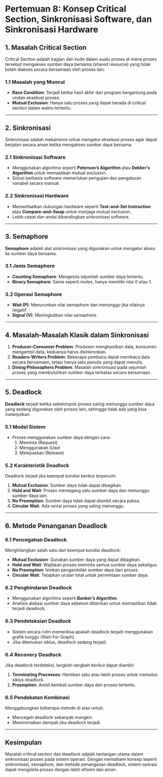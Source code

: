 # Pertemuan 8: Konsep Critical Section, Sinkronisasi Software, dan Sinkronisasi Hardware

## 1. Masalah Critical Section
Critical Section adalah bagian dari kode dalam suatu proses di mana proses tersebut mengakses sumber daya bersama (shared resource) yang tidak boleh diakses secara bersamaan oleh proses lain. 

### 1.1 Masalah yang Muncul
- **Race Condition**: Terjadi ketika hasil akhir dari program bergantung pada urutan eksekusi proses.
- **Mutual Exclusion**: Hanya satu proses yang dapat berada di critical section dalam waktu tertentu.

---

## 2. Sinkronisasi
Sinkronisasi adalah mekanisme untuk mengatur eksekusi proses agar dapat berjalan secara aman ketika mengakses sumber daya bersama.

### 2.1 Sinkronisasi Software
- Menggunakan algoritma seperti **Peterson’s Algorithm** atau **Dekker’s Algorithm** untuk memastikan mutual exclusion.
- Solusi berbasis software memerlukan pengujian dan pengaturan variabel secara manual.

### 2.2 Sinkronisasi Hardware
- Memanfaatkan dukungan hardware seperti **Test-and-Set Instruction** atau **Compare-and-Swap** untuk menjaga mutual exclusion.
- Lebih cepat dan andal dibandingkan sinkronisasi software.

---

## 3. Semaphore
**Semaphore** adalah alat sinkronisasi yang digunakan untuk mengatur akses ke sumber daya bersama.

### 3.1 Jenis Semaphore
- **Counting Semaphore**: Mengelola sejumlah sumber daya tertentu.
- **Binary Semaphore**: Sama seperti mutex, hanya memiliki nilai 0 atau 1.

### 3.2 Operasi Semaphore
- **Wait (P)**: Menurunkan nilai semaphore dan menunggu jika nilainya negatif.
- **Signal (V)**: Meningkatkan nilai semaphore.

---

## 4. Masalah-Masalah Klasik dalam Sinkronisasi
1. **Producer-Consumer Problem**: Produsen menghasilkan data, konsumen mengambil data, keduanya harus disinkronkan.
2. **Readers-Writers Problem**: Beberapa pembaca dapat membaca data secara bersamaan, tetapi hanya satu penulis yang dapat menulis.
3. **Dining Philosophers Problem**: Masalah sinkronisasi pada sejumlah proses yang membutuhkan sumber daya terbatas secara bersamaan.

---

## 5. Deadlock
**Deadlock** terjadi ketika sekelompok proses saling menunggu sumber daya yang sedang digunakan oleh proses lain, sehingga tidak ada yang bisa melanjutkan.

### 5.1 Model Sistem
- Proses menggunakan sumber daya dengan cara:
  1. Meminta (Request)
  2. Menggunakan (Use)
  3. Melepaskan (Release)

### 5.2 Karakteristik Deadlock
Deadlock terjadi jika keempat kondisi berikut terpenuhi:
1. **Mutual Exclusion**: Sumber daya tidak dapat dibagikan.
2. **Hold and Wait**: Proses memegang satu sumber daya dan menunggu sumber daya lain.
3. **No Preemption**: Sumber daya tidak dapat diambil secara paksa.
4. **Circular Wait**: Ada rantai proses yang saling menunggu.

---

## 6. Metode Penanganan Deadlock

### 6.1 Pencegahan Deadlock
Menghilangkan salah satu dari keempat kondisi deadlock:
- **Mutual Exclusion**: Gunakan sumber daya yang dapat dibagikan.
- **Hold and Wait**: Wajibkan proses meminta semua sumber daya sekaligus.
- **No Preemption**: Izinkan pengambilan sumber daya dari proses.
- **Circular Wait**: Tetapkan urutan total untuk permintaan sumber daya.

### 6.2 Penghindaran Deadlock
- Menggunakan algoritma seperti **Banker’s Algorithm**.
- Analisis alokasi sumber daya sebelum diberikan untuk memastikan tidak terjadi deadlock.

### 6.3 Pendeteksian Deadlock
- Sistem secara rutin memeriksa apakah deadlock terjadi menggunakan grafik tunggu (Wait-For Graph).
- Jika ditemukan siklus, deadlock sedang terjadi.

### 6.4 Recovery Deadlock
Jika deadlock terdeteksi, langkah-langkah berikut dapat diambil:
1. **Terminating Processes**: Hentikan satu atau lebih proses untuk memutus siklus deadlock.
2. **Preemption**: Ambil kembali sumber daya dari proses tertentu.

### 6.5 Pendekatan Kombinasi
Menggabungkan beberapa metode di atas untuk:
- Mencegah deadlock sebanyak mungkin.
- Meminimalkan dampak jika deadlock terjadi.

---

## Kesimpulan
Masalah critical section dan deadlock adalah tantangan utama dalam sinkronisasi proses pada sistem operasi. Dengan memahami konsep seperti sinkronisasi, semaphore, dan metode penanganan deadlock, sistem operasi dapat mengelola proses dengan lebih efisien dan aman.
